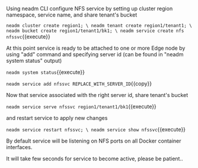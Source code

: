 Using neadm CLI configure NFS service by setting up cluster region namespace, service name, and share tenant's bucket

`
neadm cluster create region1; \
neadm tenant create region1/tenant1; \
neadm bucket create region1/tenant1/bk1; \
neadm service create nfs nfssvc
`{{execute}}

At this point service is ready to be attached to one or more Edge node by using "add" command and specifying server id (can be found in "neadm system status" output)

`
neadm system status
`{{execute}}

`
neadm service add nfssvc REPLACE_WITH_SERVER_ID
`{{copy}}

Now that service associated with the right server id, share tenant's bucket

`
neadm service serve nfssvc region1/tenant1/bk1
`{{execute}}

and restart service to apply new changes

`
neadm service restart nfssvc; \
neadm service show nfssvc
`{{execute}}

By default service will be listening on NFS ports on all Docker container interfaces.

It will take few seconds for service to become active, please be patient..
